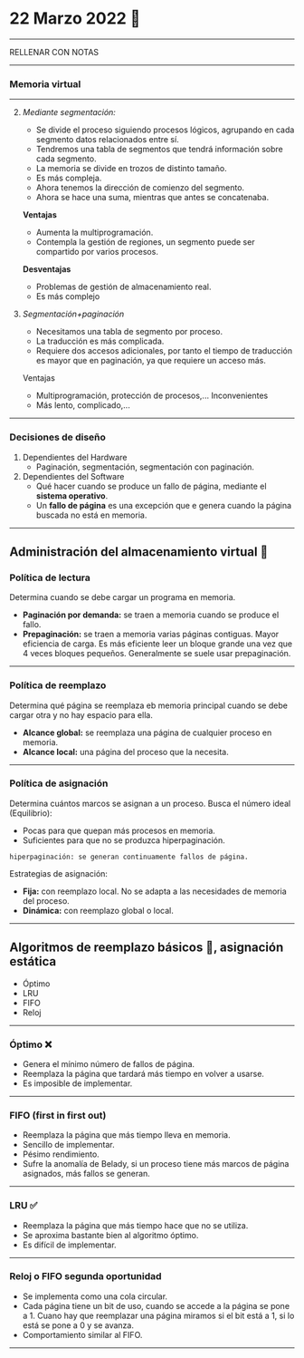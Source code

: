 # 22 Marzo 2022 🌽
---
RELLENAR CON NOTAS

---
### Memoria virtual
---
2. *Mediante segmentación:*
	- Se divide el proceso siguiendo procesos lógicos, agrupando en cada segmento datos relacionados entre sí. 
	- Tendremos una tabla de segmentos que tendrá información sobre cada segmento.
	- La memoria se divide en trozos de distinto tamaño.
	- Es más compleja.
	- Ahora tenemos la dirección de comienzo del segmento.
	- Ahora se hace una suma, mientras que antes se concatenaba.
	
	**Ventajas**
	- Aumenta la multiprogramación.
	- Contempla la gestión de regiones, un segmento puede ser compartido por varios procesos.
	
	**Desventajas**
	- Problemas de gestión de almacenamiento real.
	- Es más complejo
3. *Segmentación+paginación*
	- Necesitamos una tabla de segmento por proceso.
	- La traducción es más complicada.
	- Requiere dos accesos adicionales, por tanto el tiempo de traducción es mayor que en paginación, ya que requiere un acceso más.
	
	Ventajas
	- Multiprogramación, protección de procesos,...
	Inconvenientes
	- Más lento, complicado,...
---
### Decisiones de diseño
1. Dependientes del Hardware
	- Paginación, segmentación, segmentación con paginación.
2. Dependientes del Software
	- Qué hacer cuando se produce un fallo de página, mediante el **sistema operativo**.
	- Un **fallo de página** es una excepción que e genera cuando la página buscada no está en memoria.
---
##  Administración del almacenamiento virtual 🥪

### Política de lectura
Determina cuando se debe cargar un programa en memoria.
- **Paginación por demanda:** se traen a memoria cuando se produce el fallo.
- **Prepaginación:** se traen a memoria varias páginas contiguas. Mayor eficiencia de carga. Es más eficiente leer un bloque grande una vez que 4 veces bloques pequeños.
Generalmente se suele usar prepaginación.
---
### Política de reemplazo
Determina qué página se reemplaza eb memoria principal cuando se debe cargar otra y no hay espacio para ella.
- **Alcance global:** se reemplaza una página de cualquier proceso en memoria.
- **Alcance local:** una página del proceso que la necesita.
---
### Política de asignación
Determina cuántos marcos se asignan a un proceso.
Busca el número ideal (Equilibrio):
- Pocas para que quepan más procesos en memoria.
- Suficientes para que no se produzca hiperpaginación.
```
hiperpaginación: se generan continuamente fallos de página.
```
Estrategias de asignación:

- **Fija:** con reemplazo local. No se adapta a las necesidades de memoria del proceso.
- **Dinámica:** con reemplazo global o local.
---
## Algoritmos de reemplazo básicos 🥗, asignación estática
- Óptimo
- LRU
- FIFO
- Reloj
---
### Óptimo ❌
- Genera el mínimo número de fallos de página.
- Reemplaza la página que tardará más tiempo en volver a usarse.
- Es imposible de implementar.
---
### FIFO (first in first out)
- Reemplaza la página que más tiempo lleva en memoria.
- Sencillo de implementar.
- Pésimo rendimiento.
- Sufre la anomalía de Belady, si un proceso tiene más marcos de página asignados, más fallos se generan.
---
### LRU ✅
- Reemplaza la página que más tiempo hace que no se utiliza.
- Se aproxima bastante bien al algoritmo óptimo.
- Es difícil de implementar.
---
### Reloj o FIFO segunda oportunidad
- Se implementa como una cola circular.
- Cada página tiene un bit de uso, cuando se accede a la página se pone a 1. Cuano hay que reemplazar una página miramos si el bit está a 1, si lo está se pone a 0 y se avanza.
- Comportamiento similar al FIFO.
---
